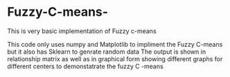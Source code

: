 # Fuzzy-C-means-
This is very basic implementation of Fuzzy c-means

This code only uses numpy and Matplotlib to impliment the Fuzzy C-means but it also has Sklearn to genrate random data
The output is shown in relationship matrix as well as in graphical form showing different graphs for different centers to demonstatrate the fuzzy C -means
